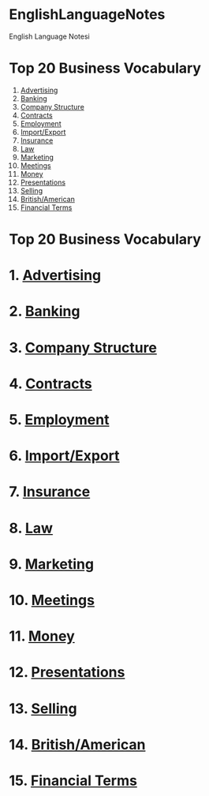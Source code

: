 # EnglishLanguageNotes

English Language Notesi

# Top 20 Business Vocabulary

1. [Advertising]()
2. [Banking]()
3. [Company Structure]()
4. [Contracts]()
5. [Employment]()
6. [Import/Export]()
7. [Insurance]()
8. [Law]()
9. [Marketing]()
10. [Meetings]()
11. [Money]()
12. [Presentations]()
13. [Selling]()
14. [British/American]()
15. [Financial Terms]()


# Top 20 Business Vocabulary

# 1. [Advertising]()
# 2. [Banking]()
# 3. [Company Structure]()
# 4. [Contracts]()
# 5. [Employment]()
# 6. [Import/Export]()
# 7. [Insurance]()
# 8. [Law]()
# 9. [Marketing]()
# 10. [Meetings]()
# 11. [Money]()
# 12. [Presentations]()
# 13. [Selling]()
# 14. [British/American]()
# 15. [Financial Terms]()

